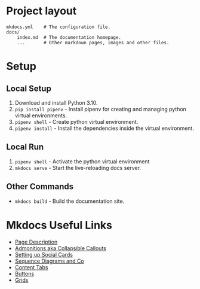 # Project layout

    mkdocs.yml    # The configuration file.
    docs/
        index.md  # The documentation homepage.
        ...       # Other markdown pages, images and other files.

# Setup

## Local Setup

1. Download and install Python 3.10. 
2. `pip install pipenv` - Install pipenv for creating and managing python virtual environments.
3. `pipenv shell` - Create python virtual environment.
4. `pipenv install` - Install the dependencies inside the virtual environment.

## Local Run

1. `pipenv shell` - Activate the python virtual environment
2. `mkdocs serve` - Start the live-reloading docs server.

## Other Commands
- `mkdocs build` - Build the documentation site.

# Mkdocs Useful Links
- [Page Description](https://squidfunk.github.io/mkdocs-material/reference/#setting-the-page-description)
- [Admonitions aka Collapsible Callouts](https://squidfunk.github.io/mkdocs-material/reference/admonitions/)
- [Setting up Social Cards](https://squidfunk.github.io/mkdocs-material/setup/setting-up-social-cards/)
- [Sequence Diagrams and Co](https://squidfunk.github.io/mkdocs-material/reference/diagrams/)
- [Content Tabs](https://squidfunk.github.io/mkdocs-material/reference/content-tabs/)
- [Buttons](https://squidfunk.github.io/mkdocs-material/reference/buttons/)
- [Grids](https://squidfunk.github.io/mkdocs-material/reference/grids/)
  
